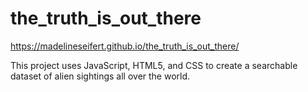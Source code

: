 # the_truth_is_out_there
https://madelineseifert.github.io/the_truth_is_out_there/

This project uses JavaScript, HTML5, and CSS to create a searchable dataset of alien sightings all over the world.
